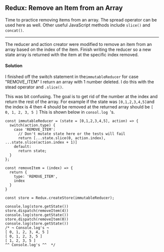 ## Redux: Remove an Item from an Array

Time to practice removing items from an array. The spread operator can be used here as well. Other useful JavaScript methods include `slice()` and `concat()`.

------

The reducer and action creator were modified to remove an item from an array based on the index of the item. Finish writing the reducer so a new state array is returned with the item at the specific index removed.





#### Solution 

I finished off the switch statement in the`immutableReducer` for case "REMOVE_ITEM" I return an array with 1 number deleted. I do this with the stead operator and `.slice()`. 

This was bit confusing. The goal is to get rid of the number at the index and return the rest of the array.  For example if the state was `[0,1,2,3,4,5]`and the index is 4 then 4 should be removed at the returned array should be `[ 0, 1, 2, 3, 5 ]` This is shown below in `consol.log `'s.  

`````react
const immutableReducer = (state = [0,1,2,3,4,5], action) => {
  switch(action.type) {
    case 'REMOVE_ITEM':
      // Don't mutate state here or the tests will fail
      return [...state.slice(0, action.index), ...state.slice(action.index + 1)]
    default:
      return state;
  }
};

const removeItem = (index) => {
  return {
    type: 'REMOVE_ITEM',
    index
  }
}

const store = Redux.createStore(immutableReducer);

console.log(store.getState())
store.dispatch(removeItem(4))
console.log(store.getState())
store.dispatch(removeItem(0))
console.log(store.getState())
/* ¬ Console.log's ¬
[ 0, 1, 2, 3, 4, 5 ]
[ 0, 1, 2, 3, 5 ]
[ 1, 2, 3, 5 ]
^^ Console.log's ^^  */ 
`````

